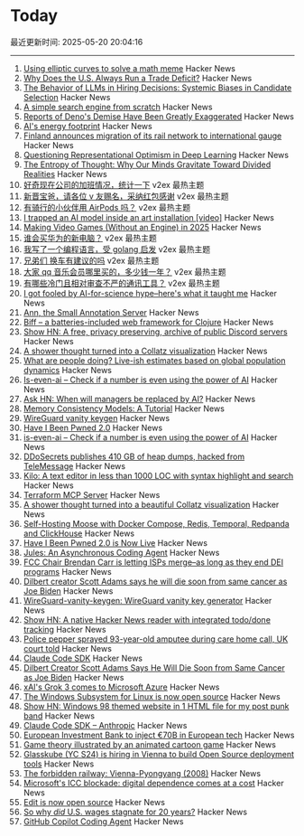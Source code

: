 # Today

最近更新时间: 2025-05-20 20:04:16

--- 
1. [Using elliptic curves to solve a math meme](https://artofproblemsolving.com/community/c2532359h2760821_the_emoji_problem__part_i?srsltid=AfmBOor9TbMq_A7hGHSJGfoWaa2HNzducSYZu35d_LFlCSNLXpvt-pdS) Hacker News
2. [Why Does the U.S. Always Run a Trade Deficit?](https://libertystreeteconomics.newyorkfed.org/2025/05/why-does-the-u-s-always-run-a-trade-deficit/) Hacker News
3. [The Behavior of LLMs in Hiring Decisions: Systemic Biases in Candidate Selection](https://davidrozado.substack.com/p/the-strange-behavior-of-llms-in-hiring) Hacker News
4. [A simple search engine from scratch](https://bernsteinbear.com/blog/simple-search/) Hacker News
5. [Reports of Deno's Demise Have Been Greatly Exaggerated](https://deno.com/blog/greatly-exaggerated) Hacker News
6. [AI's energy footprint](https://www.technologyreview.com/2025/05/20/1116327/ai-energy-usage-climate-footprint-big-tech/) Hacker News
7. [Finland announces migration of its rail network to international gauge](https://www.trenvista.net/en/news/rnhs/finland-migration-standard-gauge/) Hacker News
8. [Questioning Representational Optimism in Deep Learning](https://github.com/akarshkumar0101/fer) Hacker News
9. [The Entropy of Thought: Why Our Minds Gravitate Toward Divided Realities](https://victoranastasiu.medium.com/the-entropy-of-thought-why-our-minds-gravitate-toward-divided-realities-7ce43c83b785) Hacker News
10. [好奇现在公司的加班情况，统计一下](https://www.v2ex.com/t/1133022) v2ex 最热主题
11. [新晋宝爸，请各位 v 友赐名，采纳红包感谢](https://www.v2ex.com/t/1132986) v2ex 最热主题
12. [有骑行的小伙伴用 AirPods 吗？](https://www.v2ex.com/t/1132899) v2ex 最热主题
13. [I trapped an AI model inside an art installation [video]](https://www.youtube.com/watch?v=7fNYj0EXxMs) Hacker News
14. [Making Video Games (Without an Engine) in 2025](https://noelberry.ca/posts/making_games_in_2025/) Hacker News
15. [谁会买华为的新电脑？](https://www.v2ex.com/t/1132926) v2ex 最热主题
16. [我写了一个编程语言，受 golang 启发](https://www.v2ex.com/t/1132910) v2ex 最热主题
17. [兄弟们 换车有建议的吗](https://www.v2ex.com/t/1132909) v2ex 最热主题
18. [大家 qq 音乐会员哪里买的，多少钱一年？](https://www.v2ex.com/t/1132902) v2ex 最热主题
19. [有哪些冷门且相对审查不严的通讯工具？](https://www.v2ex.com/t/1132897) v2ex 最热主题
20. [I got fooled by AI-for-science hype–here's what it taught me](https://www.understandingai.org/p/i-got-fooled-by-ai-for-science-hypeheres) Hacker News
21. [Ann, the Small Annotation Server](https://mccd.space/posts/design-pitch-ann/) Hacker News
22. [Biff – a batteries-included web framework for Clojure](https://biffweb.com) Hacker News
23. [Show HN: A free, privacy preserving, archive of public Discord servers](https://searchcord.io) Hacker News
24. [A shower thought turned into a Collatz visualization](https://abstractnonsense.com/collatz/) Hacker News
25. [What are people doing? Live-ish estimates based on global population dynamics](https://humans.maxcomperatore.com/) Hacker News
26. [Is-even-ai – Check if a number is even using the power of AI](https://www.npmjs.com/package/is-even-ai) Hacker News
27. [Ask HN: When will managers be replaced by AI?](https://news.ycombinator.com/item?id=44037195) Hacker News
28. [Memory Consistency Models: A Tutorial](https://jamesbornholt.com/blog/memory-models/) Hacker News
29. [WireGuard vanity keygen](https://github.com/axllent/wireguard-vanity-keygen) Hacker News
30. [Have I Been Pwned 2.0](https://www.troyhunt.com/have-i-been-pwned-2-0-is-now-live/) Hacker News
31. [is-even-ai – Check if a number is even using the power of AI](https://www.npmjs.com/package/is-even-ai) Hacker News
32. [DDoSecrets publishes 410 GB of heap dumps, hacked from TeleMessage](https://micahflee.com/ddosecrets-publishes-410-gb-of-heap-dumps-hacked-from-telemessages-archive-server/) Hacker News
33. [Kilo: A text editor in less than 1000 LOC with syntax highlight and search](https://github.com/antirez/kilo) Hacker News
34. [Terraform MCP Server](https://github.com/hashicorp/terraform-mcp-server) Hacker News
35. [A shower thought turned into a beautiful Collatz visualization](https://abstractnonsense.com/collatz/) Hacker News
36. [Self-Hosting Moose with Docker Compose, Redis, Temporal, Redpanda and ClickHouse](https://docs.fiveonefour.com/moose/deploying/self-hosting/deploying-with-docker-compose) Hacker News
37. [Have I Been Pwned 2.0 is Now Live](https://www.troyhunt.com/have-i-been-pwned-2-0-is-now-live/) Hacker News
38. [Jules: An Asynchronous Coding Agent](https://jules.google/) Hacker News
39. [FCC Chair Brendan Carr is letting ISPs merge–as long as they end DEI programs](https://arstechnica.com/tech-policy/2025/05/fcc-chair-brendan-carr-is-letting-isps-merge-as-long-as-they-end-dei-programs/) Hacker News
40. [Dilbert creator Scott Adams says he will die soon from same cancer as Joe Biden](https://www.thewrap.com/dilbert-scott-adams-prostate-cancer-biden/) Hacker News
41. [WireGuard-vanity-keygen: WireGuard vanity key generator](https://github.com/axllent/wireguard-vanity-keygen) Hacker News
42. [Show HN: A native Hacker News reader with integrated todo/done tracking](https://github.com/haojiang99/hacker_news_reader) Hacker News
43. [Police pepper sprayed 93-year-old amputee during care home call, UK court told](https://www.rte.ie/news/uk/2025/0519/1513775-elderly-amputee-pepper-sprayed/) Hacker News
44. [Claude Code SDK](https://docs.anthropic.com/en/docs/claude-code/sdk) Hacker News
45. [Dilbert Creator Scott Adams Says He Will Die Soon from Same Cancer as Joe Biden](https://www.thewrap.com/dilbert-scott-adams-prostate-cancer-biden/) Hacker News
46. [xAI's Grok 3 comes to Microsoft Azure](https://techcrunch.com/2025/05/19/xais-grok-3-comes-to-microsoft-azure/) Hacker News
47. [The Windows Subsystem for Linux is now open source](https://blogs.windows.com/windowsdeveloper/2025/05/19/the-windows-subsystem-for-linux-is-now-open-source/) Hacker News
48. [Show HN: Windows 98 themed website in 1 HTML file for my post punk band](https://corp.band) Hacker News
49. [Claude Code SDK – Anthropic](https://docs.anthropic.com/en/docs/claude-code/sdk) Hacker News
50. [European Investment Bank to inject €70B in European tech](https://ioplus.nl/en/posts/european-investment-bank-to-inject-70-billion-in-european-tech) Hacker News
51. [Game theory illustrated by an animated cartoon game](https://ncase.me/trust/) Hacker News
52. [Glasskube (YC S24) is hiring in Vienna to build Open Source deployment tools](https://www.ycombinator.com/companies/glasskube/jobs/wjB77iZ-founding-engineer-go-typescript-kubernetes-docker) Hacker News
53. [The forbidden railway: Vienna-Pyongyang (2008)](http://vienna-pyongyang.blogspot.com/2008/04/how-everything-began.html) Hacker News
54. [Microsoft's ICC blockade: digital dependence comes at a cost](https://www.techzine.eu/news/privacy-compliance/131536/microsofts-icc-blockade-digital-dependence-comes-at-a-cost/) Hacker News
55. [Edit is now open source](https://devblogs.microsoft.com/commandline/edit-is-now-open-source/) Hacker News
56. [So why *did* U.S. wages stagnate for 20 years?](https://www.noahpinion.blog/p/so-why-did-us-wages-stagnate-for) Hacker News
57. [GitHub Copilot Coding Agent](https://github.blog/changelog/2025-05-19-github-copilot-coding-agent-in-public-preview/) Hacker News
